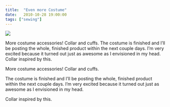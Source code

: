 ```yaml
---
title:  "Even more Costume"
date:   2010-10-28 19:00:00
tags: ["sewing"]
---
```



<img src="/uploads/2010/10/collarcuffs.jpg">


More costume accessories! Collar and cuffs. The costume is finished and I’ll be posting the whole, finished product within the next couple days. I’m very excited because it turned out just as awesome as I envisioned in my head. Collar inspired by this.

More costume accessories! Collar and cuffs.

The costume is finished and I’ll be posting the whole, finished product within the next couple days. I’m very excited because it turned out just as awesome as I envisioned in my head.

Collar inspired by this.

